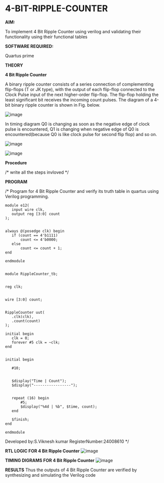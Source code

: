 # 4-BIT-RIPPLE-COUNTER

**AIM:**

To implement  4 Bit Ripple Counter using verilog and validating their functionality using their functional tables

**SOFTWARE REQUIRED:**

Quartus prime

**THEORY**

**4 Bit Ripple Counter**

A binary ripple counter consists of a series connection of complementing flip-flops (T or JK type), with the output of each flip-flop connected to the Clock Pulse input of the next higher-order flip-flop. The flip-flop holding the least significant bit receives the incoming count pulses. The diagram of a 4-bit binary ripple counter is shown in Fig. below.

![image](https://github.com/naavaneetha/4-BIT-RIPPLE-COUNTER/assets/154305477/cb4b74d4-31ab-4359-95d0-d22e67daba13)

In timing diagram Q0 is changing as soon as the negative edge of clock pulse is encountered, Q1 is changing when negative edge of Q0 is encountered(because Q0 is like clock pulse for second flip flop) and so on.

![image](https://github.com/naavaneetha/4-BIT-RIPPLE-COUNTER/assets/154305477/a573a7d6-014e-4e54-93e6-e2ac9530960b)

![image](https://github.com/naavaneetha/4-BIT-RIPPLE-COUNTER/assets/154305477/85e1958a-2fc1-49bb-9a9f-d58ccbf3663c)

**Procedure**

/* write all the steps invloved */

**PROGRAM**

/* Program for 4 Bit Ripple Counter and verify its truth table in quartus using Verilog programming.
```
module e12(
   input wire clk,  
   output reg [3:0] count
);


always @(posedge clk) begin
   if (count == 4'b1111) 
       count <= 4'b0000;
   else
       count <= count + 1; 
end

endmodule


module RippleCounter_tb;


reg clk;


wire [3:0] count;


RippleCounter uut(
   .clk(clk),
   .count(count)
);

initial begin
   clk = 0;
   forever #5 clk = ~clk; 
end


initial begin
   
   #10;
   

   $display("Time | Count");
   $display("-----------------");
   
 
   repeat (16) begin
       #5; 
       $display("%4d | %b", $time, count);
   end
   
   $finish;
end

endmodule
```
 Developed by:S.Viknesh kumar RegisterNumber:24008610
*/

**RTL LOGIC FOR 4 Bit Ripple Counter**
![image](https://github.com/user-attachments/assets/49cbfa19-3de7-40b1-ad14-bc6a62f680d4)

**TIMING DIGRAMS FOR 4 Bit Ripple Counter**
![image](https://github.com/user-attachments/assets/a64fed41-95d9-46a2-93e0-acf5c1a6cbd9)

**RESULTS**
Thus the outputs of 4 Bit Ripple Counter are verified by synthesizing and simulating the Verilog code
